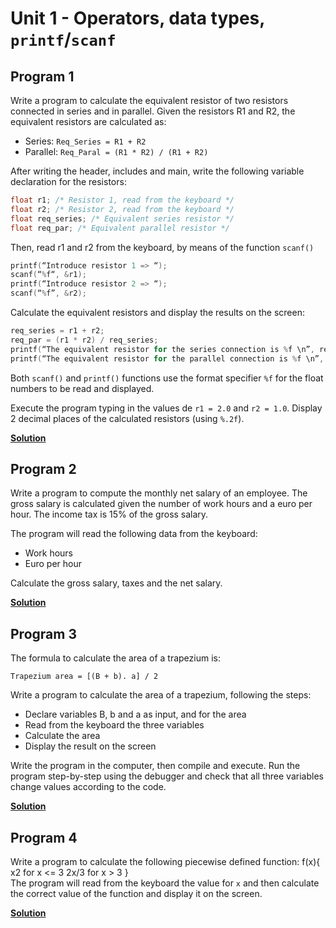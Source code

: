 # Unit 1 - Operators, data types, `printf`/`scanf`

## Program 1
Write a program to calculate the equivalent resistor of two resistors connected in series and in parallel. Given the resistors R1 and R2, the equivalent resistors are calculated as:

- Series: `Req_Series = R1 + R2`
- Parallel: `Req_Paral = (R1 * R2) / (R1 + R2)`

After writing the header, includes and main, write the following variable declaration for the resistors:

```c
float r1; /* Resistor 1, read from the keyboard */ 
float r2; /* Resistor 2, read from the keyboard */ 
float req_series; /* Equivalent series resistor */
float req_par; /* Equivalent parallel resistor */
```

Then, read r1 and r2 from the keyboard, by means of the function `scanf()`

```c
printf(“Introduce resistor 1 => “);
scanf(“%f“, &r1);
printf(“Introduce resistor 2 => “);
scanf(“%f”, &r2);
```

Calculate the equivalent resistors and display the results on the screen:

```c
req_series = r1 + r2;
req_par = (r1 * r2) / req_series;
printf(“The equivalent resistor for the series connection is %f \n”, req_serie);
printf(“The equivalent resistor for the parallel connection is %f \n”, req_par);
```

Both `scanf()` and `printf()` functions use the format specifier `%f` for the float numbers to be read and displayed.

Execute the program typing in the values de `r1 = 2.0` and `r2 = 1.0`. 
Display 2 decimal places of the calculated resistors (using `%.2f`).

**[Solution](1_1_Resistor.c)**

## Program 2
Write a program to compute the monthly net salary of an employee. 
The gross salary is calculated given the number of work hours and a euro per hour. 
The income tax is 15% of the gross salary.

The program will read the following data from the keyboard:
- Work hours
- Euro per hour

Calculate the gross salary, taxes and the net salary.

**[Solution](1_2_netSalary.c)**

## Program 3
The formula to calculate the area of a trapezium is:

`Trapezium area = [(B + b). a] / 2`

Write a program to calculate the area of a trapezium, following the steps:
- Declare variables B, b and a as input, and for the area
- Read from the keyboard the three variables
- Calculate the area
- Display the result on the screen

Write the program in the computer, then compile and execute. Run the program step-by-step using the debugger and check that all three variables change values according to the code.

**[Solution](1_3_Trapezium.c)**

## Program 4
Write a program to calculate the following piecewise defined function:
f(x){
    x2 for x <= 3
    2x/3 for x > 3
}   
The program will read from the keyboard the value for `x` and then calculate the correct value of the function and display it on the screen.

**[Solution](1_4_ifStatement.c)**